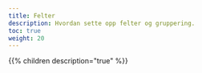 ```yaml
---
title: Felter
description: Hvordan sette opp felter og gruppering.
toc: true
weight: 20
---
```


{{% children description="true" %}}
